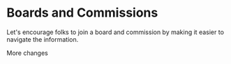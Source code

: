 # Boards and Commissions
Let's encourage folks to join a board and commission by making it easier to navigate the information.

More changes